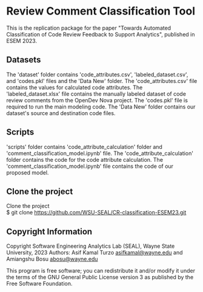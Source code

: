 # Review Comment Classification Tool
This is the replication package for the paper "Towards Automated Classification of Code Review Feedback to Support Analytics", published in ESEM 2023.


## Datasets
The 'dataset' folder contains 'code_attributes.csv', 'labeled_dataset.csv', and 'codes.pkl' files and the 'Data New' folder. The 'code_attributes.csv' file contains the values for calculated code attributes. The 'labeled_dataset.xlsx' file contains the manually labeled dataset of code review comments from the OpenDev Nova project. The 'codes.pkl' file is required to run the main modeling code. The 'Data New' folder contains our dataset's source and destination code files.

## Scripts
'scripts' folder contains 'code_attribute_calculation' folder and 'comment_classification_model.ipynb' file. The 'code_attribute_calculation' folder contains the code for the code attribute calculation. The 'comment_classification_model.ipynb' file contains the code of our proposed model.

## Clone the project
Clone the project </br>
$ git clone https://github.com/WSU-SEAL/CR-classification-ESEM23.git

## Copyright Information
Copyright Software Engineering Analytics Lab (SEAL), Wayne State University, 2023
Authors: Asif Kamal Turzo <asifkamal@wayne.edu> and Amiangshu Bosu <abosu@wayne.edu> </br>

This program is free software; you can redistribute it and/or
modify it under the terms of the GNU General Public License
version 3 as published by the Free Software Foundation.
